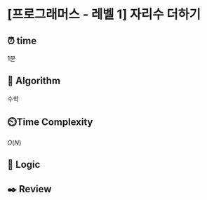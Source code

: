 # [프로그래머스 - 레벨 1] 자리수 더하기
 
## ⏰  **time**
1분

## :pushpin: **Algorithm**
수학

## ⏲️**Time Complexity**
$O(N)$

## :round_pushpin: **Logic**

## :black_nib: **Review**
